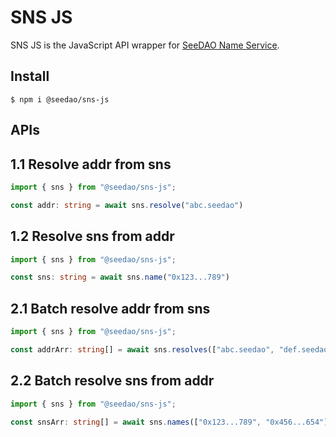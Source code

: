 # SNS JS

SNS JS is the JavaScript API wrapper for [SeeDAO Name Service](https://github.com/Taoist-Labs/sns).

## Install

```shell
$ npm i @seedao/sns-js
```

## APIs

## 1.1 Resolve addr from sns

```typescript
import { sns } from "@seedao/sns-js";

const addr: string = await sns.resolve("abc.seedao")
```

## 1.2 Resolve sns from addr

```typescript
import { sns } from "@seedao/sns-js";

const sns: string = await sns.name("0x123...789")
```

## 2.1 Batch resolve addr from sns

```typescript
import { sns } from "@seedao/sns-js";

const addrArr: string[] = await sns.resolves(["abc.seedao", "def.seedao"]);
```

## 2.2 Batch resolve sns from addr

```typescript
import { sns } from "@seedao/sns-js";

const snsArr: string[] = await sns.names(["0x123...789", "0x456...654"]);
```

